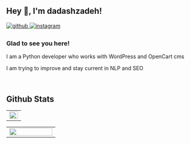 ## Hey 👋, I'm dadashzadeh!  
  

<a href="https://github.com/dadashzadeh" target="_blank">
<img src=https://img.shields.io/badge/github-%2324292e.svg?&style=for-the-badge&logo=github&logoColor=white alt=github style="margin-bottom: 5px;" />
</a>
<a href="https://instagram.com/webdadashzadeh" target="_blank">
<img src=https://img.shields.io/badge/instagram-%23000000.svg?&style=for-the-badge&logo=instagram&logoColor=white alt=instagram style="margin-bottom: 5px;" />
</a>  
  



### Glad to see you here!  
I am a Python developer who works with WordPress and OpenCart cms

I am trying to improve and stay current in NLP and SEO
  


<br/>  


## Github Stats  
<table><tr><td valign="top">

<img src="https://github-readme-stats.vercel.app/api?username=dadashzadeh&show_icons=true&count_private=true&hide_border=true&theme=dracula" align="left" style="width: 100%" />

</td>
</tr></table>
<table>
<td width="30%">

<img src="https://github-readme-stats.vercel.app/api/top-langs/?username=dadashzadeh&hide_border=true&layout=compact&theme=radical" align="left" style="width: 100%" />

</td></table>  

<br/>
